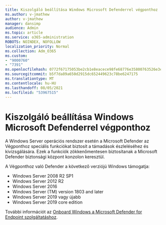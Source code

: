 ```yaml
---
title: Kiszolgáló beállítása Windows Microsoft Defenderrel végponthoz
ms.author: v-jmathew
author: v-jmathew
manager: dansimp
audience: Admin
ms.topic: article
ms.service: o365-administration
ROBOTS: NOINDEX, NOFOLLOW
localization_priority: Normal
ms.collection: Adm_O365
ms.custom:
- "9000760"
- "7391"
ms.openlocfilehash: 0772f67175053be2cb1e8eacece98fe68776e35800763526e3e6f4fd5375228c
ms.sourcegitcommit: b5f7da89a650d2915dc652449623c78be6247175
ms.translationtype: MT
ms.contentlocale: hu-HU
ms.lasthandoff: 08/05/2021
ms.locfileid: "53967515"
---
```

# <a name="onboard-a-windows-server-to-microsoft-defender-for-endpoint"></a>Kiszolgáló beállítása Windows Microsoft Defenderrel végponthoz

A Windows Server operációs rendszer esetén a Microsoft Defender az Végponthoz speciális funkciókat biztosít a támadások észleléséhez és kivizsgálására. Ezek a funkciók zökkenőmentesen biztosítanak a Microsoft Defender biztonsági központ konzolon keresztül.

A Végponthoz való Defender a következő verziójú Windows támogatja:

- Windows Server 2008 R2 SP1
- Windows Server 2012 R2
- Windows Server 2016
- Windows Server (TM) version 1803 and later
- Windows Server 2019 vagy újabb
- Windows Server 2019 core edition

További információt az [Onboard Windows a Microsoft Defender for Endpoint szolgáltatáshoz](https://go.microsoft.com/fwlink/?linkid=2143627).
